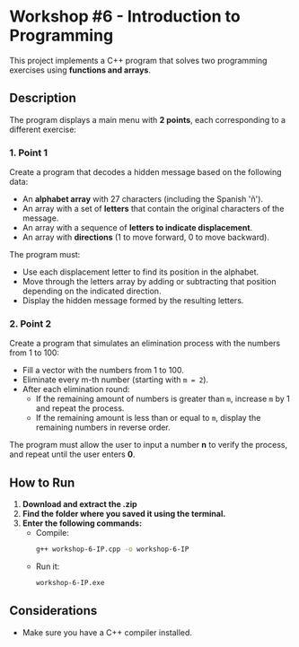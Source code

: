 # Workshop #6 - Introduction to Programming

This project implements a C++ program that solves two programming exercises using **functions and arrays**.

## Description

The program displays a main menu with **2 points**, each corresponding to a different exercise:

### 1. **Point 1**

Create a program that decodes a hidden message based on the following data:

- An **alphabet array** with 27 characters (including the Spanish 'ñ').
- An array with a set of **letters** that contain the original characters of the message.
- An array with a sequence of **letters to indicate displacement**.
- An array with **directions** (1 to move forward, 0 to move backward).

The program must:

- Use each displacement letter to find its position in the alphabet.
- Move through the letters array by adding or subtracting that position depending on the indicated direction.
- Display the hidden message formed by the resulting letters.

### 2. **Point 2**

Create a program that simulates an elimination process with the numbers from 1 to 100:

- Fill a vector with the numbers from 1 to 100.
- Eliminate every m-th number (starting with `m = 2`).
- After each elimination round:
  - If the remaining amount of numbers is greater than `m`, increase `m` by 1 and repeat the process.
  - If the remaining amount is less than or equal to `m`, display the remaining numbers in reverse order.

The program must allow the user to input a number **n** to verify the process, and repeat until the user enters **0**.

## How to Run

1. **Download and extract the .zip**
2. **Find the folder where you saved it using the terminal.**  
3. **Enter the following commands:**
   - Compile:
      ```bash
      g++ workshop-6-IP.cpp -o workshop-6-IP
      ```
   - Run it:
      ```bash
      workshop-6-IP.exe
      ```

## Considerations

- Make sure you have a C++ compiler installed.
